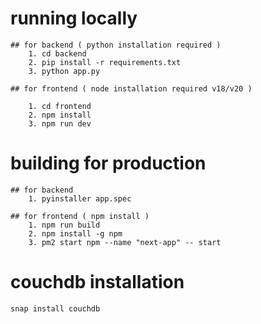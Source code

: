 # running locally

    ## for backend ( python installation required )
        1. cd backend
        2. pip install -r requirements.txt
        3. python app.py
    
    ## for frontend ( node installation required v18/v20 )
    
        1. cd frontend
        2. npm install
        3. npm run dev


# building for production

    ## for backend
        1. pyinstaller app.spec
    
    ## for frontend ( npm install )
        1. npm run build
        2. npm install -g npm
        3. pm2 start npm --name "next-app" -- start


# couchdb installation
    
    snap install couchdb